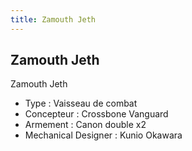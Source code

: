 ```yaml
---
title: Zamouth Jeth
---
```


Zamouth Jeth
------------




Zamouth Jeth  
  
- Type : Vaisseau de combat  
- Concepteur : Crossbone Vanguard  
- Armement : Canon double x2  
- Mechanical Designer : Kunio Okawara  
  



 

